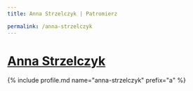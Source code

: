 ```yaml
---
title: Anna Strzelczyk | Patromierz

permalink: /anna-strzelczyk
---
```


# [Anna Strzelczyk](https://patronite.pl/anna-strzelczyk)

{% include profile.md name="anna-strzelczyk" prefix="a" %}
